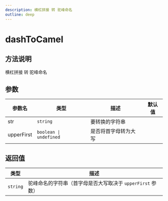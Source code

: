 ```yaml
---
description: 横杠拼接 转 驼峰命名
outline: deep
---
```


# dashToCamel

## 方法说明

横杠拼接 转 驼峰命名

## 参数

| 参数名 | 类型 | 描述 | 默认值 |
| --- | --- | --- | --- |
| str | `string` | 要转换的字符串 |  |
| upperFirst | `boolean \| undefined` | 是否将首字母转为大写 |  |

## 返回值

| 类型 | 描述 |
| --- | --- |
| `string` | 驼峰命名的字符串（首字母是否大写取决于 `upperFirst` 参数） |
